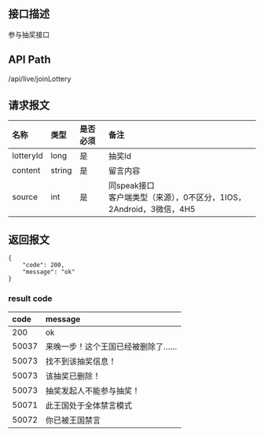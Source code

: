 ## 接口描述
参与抽奖接口

## API Path
/api/live/joinLottery

## 请求报文
|名称|类型|是否必须|备注|
|:-|:-|:-|:-|
|lotteryId|long|是|抽奖Id|
|content|string|是|留言内容|
|source|int|是|同speak接口<br>客户端类型（来源），0不区分，1IOS，2Android，3微信，4H5|

## 返回报文
    {
    	"code": 200,
    	"message": "ok"
    }

### result code
|code|message|
|:-|:-|
|200|ok|
|50037|来晚一步！这个王国已经被删除了……|
|50073|找不到该抽奖信息！|
|50073|该抽奖已删除！|
|50073|抽奖发起人不能参与抽奖！|
|50071|此王国处于全体禁言模式|
|50072|你已被王国禁言|
